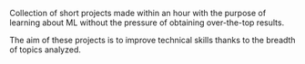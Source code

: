 Collection of short projects made within an hour with the purpose of learning about ML without the pressure of obtaining over-the-top results. 

The aim of these projects is to improve technical skills thanks to the breadth of topics analyzed.
